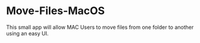 # Move-Files-MacOS
This small app will allow MAC Users to move files from one folder to another using an easy UI.
